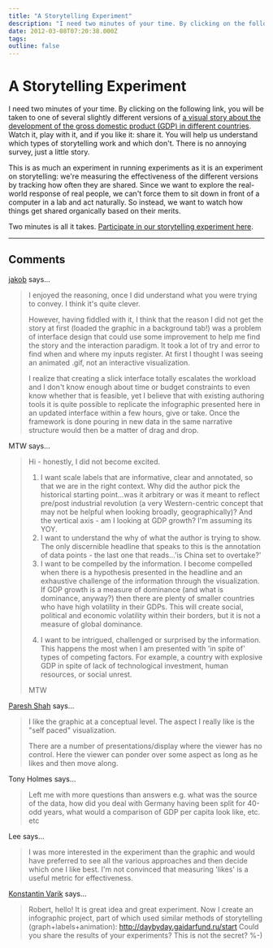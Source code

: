 ```yaml
---
title: "A Storytelling Experiment"
description: "I need two minutes of your time. By clicking on the following link, you will be taken to one of several slightly different versions of a visual story about the development of the gross domestic product (GDP) in different countries. Watch it, play with it, and if you like it: share it. You will help us understand which types of storytelling work and which don't. There is no annoying survey, just a little story."
date: 2012-03-08T07:20:38.000Z
tags: 
outline: false
---
```


# A Storytelling Experiment

I need two minutes of your time. By clicking on the following link, you will be taken to one of several slightly different versions of <a href="http://manaskriti.com/gdphist/">a visual story about the development of the gross domestic product (GDP) in different countries</a>. Watch it, play with it, and if you like it: share it. You will help us understand which types of storytelling work and which don't. There is no annoying survey, just a little story.<!--more-->

This is as much an experiment in running experiments as it is an experiment on storytelling: we're measuring the effectiveness of the different versions by tracking how often they are shared. Since we want to explore the real-world response of real people, we can't force them to sit down in front of a computer in a lab and act naturally. So instead, we want to watch how things get shared organically based on their merits.

Two minutes is all it takes. <a href="http://manaskriti.com/gdphist/">Participate in our storytelling experiment here</a>.


---
## Comments

<a href="http://blog.jochmann.me" rel="nofollow noopener" target="_blank">jakob</a> says…
>	I enjoyed the reasoning, once I did understand what you were trying to convey. I think it's quite clever.
>	
>	However, having fiddled with it, I think that the reason I did not get the story at first (loaded the graphic in a background tab!) was a problem of interface design that could use some improvement to help me find the story and the interaction paradigm. It took a lot of try and error to find when and where my inputs register. At first I thought I was seeing an animated .gif, not an interactive visualization.
>	
>	I realize that creating a slick interface totally escalates the workload and I don't know enough about time or budget constraints to even know whether that is feasible, yet I believe that with existing authoring tools it is quite possible to replicate the infographic presented here in an updated interface within a few hours, give or take. Once the framework is done pouring in new data in the same narrative structure would then be a matter of drag and drop.

MTW says…
>	Hi - honestly, I did not become excited.   
>	1) I want scale labels that are informative, clear and annotated, so that we are in the right context. Why did the author pick the historical starting point...was it arbitrary or was it meant to reflect pre/post industrial revolution (a very Western-centric concept that may not be helpful when looking broadly, geographically)? And the vertical axis - am I looking at GDP growth?  I'm assuming its YOY. 
>	2) I want to understand the why of what the author is trying to show.  The only discernible headline that speaks to this is the annotation of data points - the last one that reads...'is China set to overtake?'     
>	3) I want to be compelled by the information.  I become compelled when there is a hypothesis presented in the headline and an exhaustive challenge of the information through the visualization.  If GDP growth is a measure of dominance (and what is dominance, anyway?) then there are plenty of smaller countries who have high volatility in their GDPs.  This will create social, political and economic volatility within their borders, but it is not a measure of global dominance.  
>	4. I want to be intrigued, challenged or surprised by the information.  This happens the most when I am presented with 'in spite of' types of competing factors.  For example, a country with explosive GDP in spite of lack of technological investment, human resources, or social unrest.  
>	
>	MTW

<a href="http://www.visualquest.com" rel="nofollow noopener" target="_blank">Paresh Shah</a> says…
>	I like the graphic at a conceptual level. The aspect I really like is the "self paced" visualization.
>	
>	There are a number of presentations/display where the viewer has no control. Here the viewer can ponder over some aspect as long as he likes and then move along.

Tony Holmes says…
>	Left me with more questions than answers e.g. what was the source of the data, how did you deal with Germany having been split for 40-odd years, what would a comparison of GDP per capita look like, etc. etc

Lee says…
>	I was more interested in the experiment than the graphic and would have preferred to see all the various approaches and then decide which one I like best.  I'm not convinced that measuring 'likes' is a useful metric for effectiveness.

<a href="http://Petrogly.ph" rel="nofollow noopener" target="_blank">Konstantin Varik</a> says…
>	Robert, hello!
>	It is great idea and great experiment.
>	Now I create an infographic project, part of which used similar methods of storytelling (graph+labels+animation): http://daybyday.gaidarfund.ru/start
>	Could you share the results of your experiments? This is not the secret? %-)


